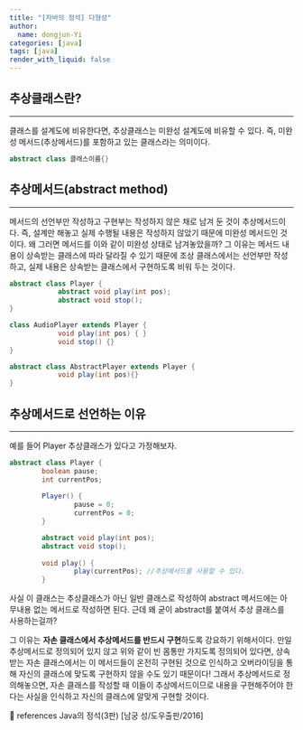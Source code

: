 ```yaml
---
title: "[자바의 정석] 다형성"
author:
  name: dongjun-Yi
categories: [java]
tags: [java]
render_with_liquid: false
---
```

## 추상클래스란?

---

클래스를 설계도에 비유한다면, 추상클래스는 미완성 설계도에 비유할 수 있다. 즉, 미완성 메서드(추상메서드)를 포함하고 있는 클래스라는 의미이다.

```java
abstract class 클래스이름{}
```

## 추상메서드(abstract method)

---

메서드의 선언부만 작성하고 구현부는 작성하지 않은 채로 남겨 둔 것이 추상메서드이다. 즉, 설계만 해놓고 실제 수행될 내용은 작성하지 않았기 때문에 미완성 메서드인 것이다.
왜 그러면 메서드를 이와 같이 미완성 상태로 남겨놓았을까? 그 이유는 메서드 내용이 상속받는 클래스에 따라 달라질 수 있기 때문에 조상 클래스에서는 선언부만 작성하고, 실제 내용은 상속받는 클래스에서 구현하도록 비워 두는 것이다.

```java
abstract class Player { 
			abstract void play(int pos);
			abstract void stop();
}

class AudioPlayer extends Player {
			void play(int pos) { }
			void stop() {}
}

abstract class AbstractPlayer extends Player {
			void play(int pos){}
}
```

## 추상메서드로 선언하는 이유

---

예를 들어 Player 추상클래스가 있다고 가정해보자.

```java
abstract class Player {
		boolean pause;
		int currentPos;
	
		Player() {
				pause = 0;
				currentPos = 0;
		}

		abstract void play(int pos);
		abstract void stop();
		
		void play() {
				play(currentPos); //추상메서드를 사용할 수 있다.
		}
```

사실 이 클래스는 추상클래스가 아닌 일반 클래스로 작성하여 abstract 메서드에는 아무내용 없는 메서드로 작성하면 된다. 근데 왜 굳이 abstract를 붙여서 추상 클래스를 사용하는걸까?

그 이유는 **자손 클래스에서 추상메서드를 반드시 구현**하도록 강요하기 위해서이다.
만일 추상메서드로 정의되어 있지 않고 위와 같이 빈 몸통만 가지도록 정의되어 있다면, 상속받는 자손 클래스에서는 이 메서드들이 온전히 구현된 것으로 인식하고 오버라이딩을 통해 자신의 클래스에 맞도록 구현하지 않을 수도 있기 때문이다! 그래서 추상메서드로 정의해놓으면, 자손 클래스를 작성할 때 이들이 추상메서드이므로 내용을 구현해주어야 한다는 사실을 인식하고 자신의 클래스에 알맞게 구현할 것이다.

<aside>
📖 references Java의 정석(3판) [남궁 성/도우출판/2016]

</aside>